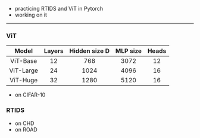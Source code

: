 + practicing RTIDS and ViT in Pytorch
+ working on it

---

### ViT

|   Model   | Layers | Hidden size D | MLP size | Heads |
|:---------:| :----: |:--------------:| :---: | :---: |
| ViT-Base  | 12 | 768 | 3072 | 12 |
| ViT-Large | 24 | 1024 | 4096 | 16 |
| ViT-Huge  | 32 | 1280 | 5120 | 16 |

+ on CIFAR-10

### RTIDS

+ on CHD
+ on ROAD